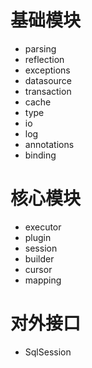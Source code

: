 # 基础模块
* parsing
* reflection
* exceptions
* datasource
* transaction
* cache
* type
* io
* log
* annotations
* binding

# 核心模块
* executor
* plugin
* session
* builder
* cursor
* mapping

# 对外接口
* SqlSession